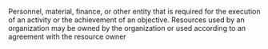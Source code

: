 Personnel, material, finance, or other entity that is required for the execution of an activity or the achievement of an objective. Resources used by an organization may be owned by the organization or used according to an agreement with the resource owner